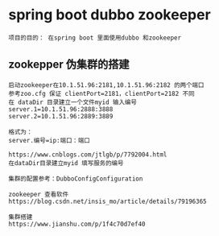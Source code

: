 

# spring boot dubbo zookeeper
    项目的目的： 在spring boot 里面使用dubbo 和zookeeper
    

## zookepper 伪集群的搭建
    启动zookeeper在10.1.51.96:2181,10.1.51.96:2182 的两个端口
    参考zoo.cfg 保证 clientPort=2181，clientPort=2182 不同  
    在 dataDir 目录建立一个文件myid 输入编号
    server.1=10.1.51.96:2888:3888
    server.2=10.1.51.96:2889:3889
    
    格式为：
    server.编号=ip:端口：端口

    https://www.cnblogs.com/jtlgb/p/7792004.html
    在dataDir目录建立myid 填写服务的编号
    
    集群的配置参考：DubboConfigConfiguration
    
    zookeeper 查看软件
    https://blog.csdn.net/insis_mo/article/details/79196365
    
    集群搭建
    https://www.jianshu.com/p/1f4c70d7ef40